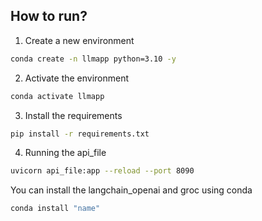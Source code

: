 ## How to run?

1. Create a new environment

```bash
conda create -n llmapp python=3.10 -y
```

2. Activate the environment
```bash
conda activate llmapp
```


3. Install the requirements 
```bash
pip install -r requirements.txt
```

4. Running the api_file
```bash
uvicorn api_file:app --reload --port 8090
```
You can install the langchain_openai and groc using conda
```bash
conda install "name"
``` 